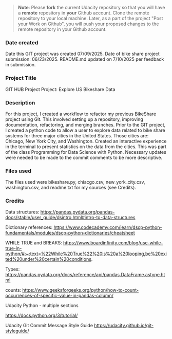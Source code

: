 >**Note**: Please **fork** the current Udacity repository so that you will have a **remote** repository in **your** Github account. Clone the remote repository to your local machine. Later, as a part of the project "Post your Work on Github", you will push your proposed changes to the remote repository in your Github account.

### Date created
Date this GIT project was created 07/09/2025. Date of bike share project submission: 06/23/2025. README.md updated on 7/10/2025 per feedback in submission.

### Project Title
GIT HUB Project
Project: Explore US Bikeshare Data

### Description
 For this project, I created a workflow to refactor my previous BikeShare project using Git. This involved setting up a repository, improving documentation, refactoring, and merging branches. Prior to the GIT project, I created a python code to allow a user to explore data related to bike share systems for three major cities in the United States. Those cities are: Chicago, New York City, and Washington. Created an interactive experience in the terminal to present statistics on the data from the cities. This was part of the class Programming for Data Science with Python. Necessary updates were needed to be made to the commit comments to be more descriptive. 

### Files used
The files used were bikeshare.py, chiacgo.csv, new_york_city.csv, washington.csv, and readme.txt for my sources (see Credits).

### Credits
Data structures:
https://pandas.pydata.org/pandas-docs/stable/user_guide/dsintro.html#intro-to-data-structures

Dictionary references: 
https://www.codecademy.com/learn/dscp-python-fundamentals/modules/dscp-python-dictionaries/cheatsheet


WHILE TRUE and BREAKS:
https://www.boardinfinity.com/blog/use-while-true-in-python/#:~:text=%22While%20True%22%20is%20a%20looping,be%20exited%20under%20certain%20conditions.

Types:
https://pandas.pydata.org/docs/reference/api/pandas.DataFrame.astype.html

counts:
https://www.geeksforgeeks.org/python/how-to-count-occurrences-of-specific-value-in-pandas-column/

Udacity Python - multiple sections

https://docs.python.org/3/tutorial/

Udacity Git Commit Message Style Guide
https://udacity.github.io/git-styleguide/

